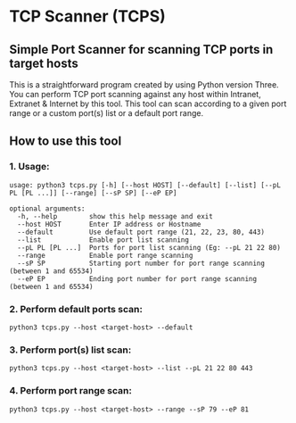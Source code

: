# TCP Scanner (TCPS)
## Simple Port Scanner for scanning TCP ports in target hosts

This is a straightforward program created by using Python version Three. You can perform TCP port scanning against any host within Intranet, Extranet & Internet by this tool. This tool can scan according to a given port range or a custom port(s) list or a default port range.

## How to use this tool

### 1. Usage:
```
usage: python3 tcps.py [-h] [--host HOST] [--default] [--list] [--pL PL [PL ...]] [--range] [--sP SP] [--eP EP]

optional arguments:
  -h, --help        show this help message and exit
  --host HOST       Enter IP address or Hostname
  --default         Use default port range (21, 22, 23, 80, 443)
  --list            Enable port list scanning
  --pL PL [PL ...]  Ports for port list scanning (Eg: --pL 21 22 80)
  --range           Enable port range scanning
  --sP SP           Starting port number for port range scanning (between 1 and 65534)
  --eP EP           Ending port number for port range scanning (between 1 and 65534)
```

### 2. Perform default ports scan:
```
python3 tcps.py --host <target-host> --default
```

### 3. Perform port(s) list scan:
```
python3 tcps.py --host <target-host> --list --pL 21 22 80 443
```

### 4. Perform port range scan:
```
python3 tcps.py --host <target-host> --range --sP 79 --eP 81
```
